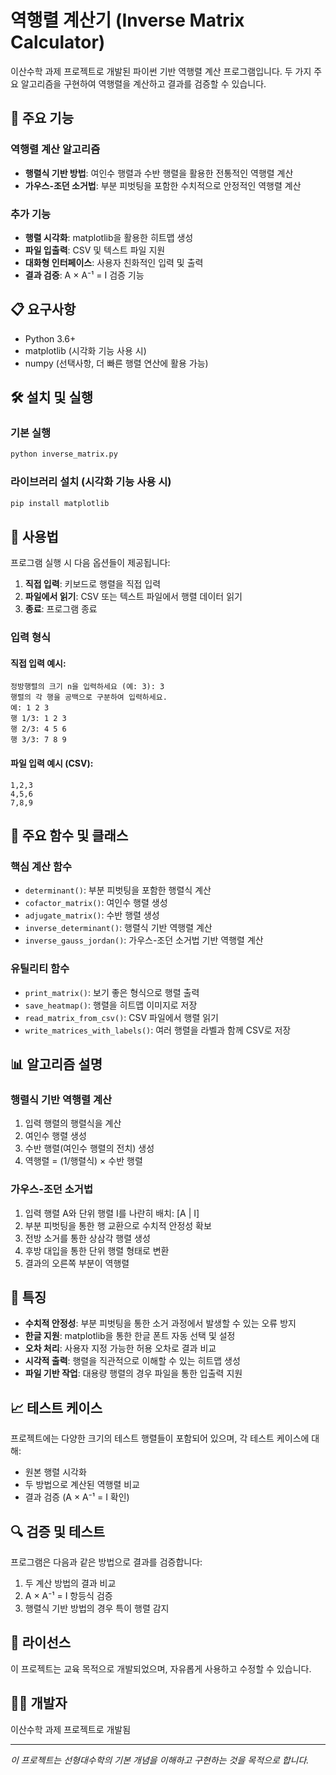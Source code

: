 # 역행렬 계산기 (Inverse Matrix Calculator)

이산수학 과제 프로젝트로 개발된 파이썬 기반 역행렬 계산 프로그램입니다. 두 가지 주요 알고리즘을 구현하여 역행렬을 계산하고 결과를 검증할 수 있습니다.

## 🚀 주요 기능

### 역행렬 계산 알고리즘
- **행렬식 기반 방법**: 여인수 행렬과 수반 행렬을 활용한 전통적인 역행렬 계산
- **가우스-조던 소거법**: 부분 피벗팅을 포함한 수치적으로 안정적인 역행렬 계산

### 추가 기능
- **행렬 시각화**: matplotlib을 활용한 히트맵 생성
- **파일 입출력**: CSV 및 텍스트 파일 지원
- **대화형 인터페이스**: 사용자 친화적인 입력 및 출력
- **결과 검증**: A × A⁻¹ = I 검증 기능

## 📋 요구사항

- Python 3.6+
- matplotlib (시각화 기능 사용 시)
- numpy (선택사항, 더 빠른 행렬 연산에 활용 가능)

## 🛠️ 설치 및 실행

### 기본 실행
```bash
python inverse_matrix.py
```

### 라이브러리 설치 (시각화 기능 사용 시)
```bash
pip install matplotlib
```

## 📖 사용법

프로그램 실행 시 다음 옵션들이 제공됩니다:

1. **직접 입력**: 키보드로 행렬을 직접 입력
2. **파일에서 읽기**: CSV 또는 텍스트 파일에서 행렬 데이터 읽기
3. **종료**: 프로그램 종료

### 입력 형식

#### 직접 입력 예시:
```
정방행렬의 크기 n을 입력하세요 (예: 3): 3
행렬의 각 행을 공백으로 구분하여 입력하세요.
예: 1 2 3
행 1/3: 1 2 3
행 2/3: 4 5 6
행 3/3: 7 8 9
```

#### 파일 입력 예시 (CSV):
```csv
1,2,3
4,5,6
7,8,9
```

## 🔧 주요 함수 및 클래스

### 핵심 계산 함수
- `determinant()`: 부분 피벗팅을 포함한 행렬식 계산
- `cofactor_matrix()`: 여인수 행렬 생성
- `adjugate_matrix()`: 수반 행렬 생성
- `inverse_determinant()`: 행렬식 기반 역행렬 계산
- `inverse_gauss_jordan()`: 가우스-조던 소거법 기반 역행렬 계산

### 유틸리티 함수
- `print_matrix()`: 보기 좋은 형식으로 행렬 출력
- `save_heatmap()`: 행렬을 히트맵 이미지로 저장
- `read_matrix_from_csv()`: CSV 파일에서 행렬 읽기
- `write_matrices_with_labels()`: 여러 행렬을 라벨과 함께 CSV로 저장

## 📊 알고리즘 설명

### 행렬식 기반 역행렬 계산
1. 입력 행렬의 행렬식을 계산
2. 여인수 행렬 생성
3. 수반 행렬(여인수 행렬의 전치) 생성
4. 역행렬 = (1/행렬식) × 수반 행렬

### 가우스-조던 소거법
1. 입력 행렬 A와 단위 행렬 I를 나란히 배치: [A | I]
2. 부분 피벗팅을 통한 행 교환으로 수치적 안정성 확보
3. 전방 소거를 통한 상삼각 행렬 생성
4. 후방 대입을 통한 단위 행렬 형태로 변환
5. 결과의 오른쪽 부분이 역행렬

## 🎯 특징

- **수치적 안정성**: 부분 피벗팅을 통한 소거 과정에서 발생할 수 있는 오류 방지
- **한글 지원**: matplotlib을 통한 한글 폰트 자동 선택 및 설정
- **오차 처리**: 사용자 지정 가능한 허용 오차로 결과 비교
- **시각적 출력**: 행렬을 직관적으로 이해할 수 있는 히트맵 생성
- **파일 기반 작업**: 대용량 행렬의 경우 파일을 통한 입출력 지원

## 📈 테스트 케이스

프로젝트에는 다양한 크기의 테스트 행렬들이 포함되어 있으며, 각 테스트 케이스에 대해:
- 원본 행렬 시각화
- 두 방법으로 계산된 역행렬 비교
- 결과 검증 (A × A⁻¹ = I 확인)

## 🔍 검증 및 테스트

프로그램은 다음과 같은 방법으로 결과를 검증합니다:
1. 두 계산 방법의 결과 비교
2. A × A⁻¹ = I 항등식 검증
3. 행렬식 기반 방법의 경우 특이 행렬 감지

## 📝 라이선스

이 프로젝트는 교육 목적으로 개발되었으며, 자유롭게 사용하고 수정할 수 있습니다.

## 👨‍💻 개발자

이산수학 과제 프로젝트로 개발됨

---

*이 프로젝트는 선형대수학의 기본 개념을 이해하고 구현하는 것을 목적으로 합니다.*